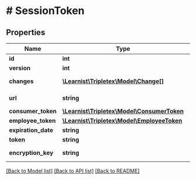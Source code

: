 # # SessionToken

## Properties

Name | Type | Description | Notes
------------ | ------------- | ------------- | -------------
**id** | **int** |  | [optional]
**version** | **int** |  | [optional]
**changes** | [**\Learnist\Tripletex\Model\Change[]**](Change.md) |  | [optional] [readonly]
**url** | **string** |  | [optional] [readonly]
**consumer_token** | [**\Learnist\Tripletex\Model\ConsumerToken**](ConsumerToken.md) |  | [optional]
**employee_token** | [**\Learnist\Tripletex\Model\EmployeeToken**](EmployeeToken.md) |  | [optional]
**expiration_date** | **string** |  |
**token** | **string** |  |
**encryption_key** | **string** |  | [optional] [readonly]

[[Back to Model list]](../../README.md#models) [[Back to API list]](../../README.md#endpoints) [[Back to README]](../../README.md)
